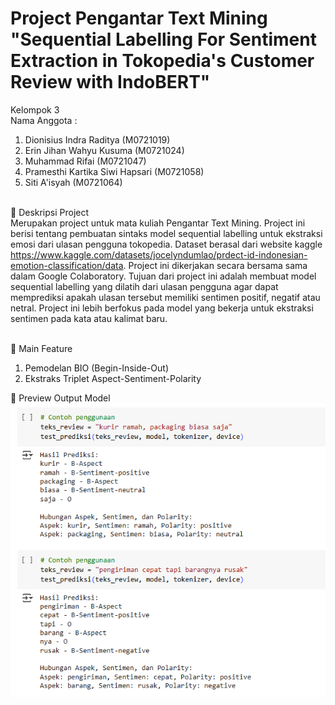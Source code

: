 # Project Pengantar Text Mining "Sequential Labelling For Sentiment Extraction in Tokopedia's Customer Review with IndoBERT" <br>

Kelompok 3 <br>
Nama Anggota : <br>
1. Dionisius Indra Raditya (M0721019) <br>
2. Erin Jihan Wahyu Kusuma (M0721024) <br>
3. Muhammad Rifai (M0721047) <br>
4. Pramesthi Kartika Siwi Hapsari (M0721058) <br>
5. Siti A'isyah (M0721064) <br><br>

📌 Deskripsi Project <br>
Merupakan project untuk mata kuliah Pengantar Text Mining. Project ini berisi tentang pembuatan sintaks model sequential labelling untuk ekstraksi emosi dari ulasan pengguna tokopedia. Dataset berasal dari website kaggle https://www.kaggle.com/datasets/jocelyndumlao/prdect-id-indonesian-emotion-classification/data. Project ini dikerjakan secara bersama sama dalam Google Colaboratory. Tujuan dari project ini adalah membuat model sequential labelling yang dilatih dari ulasan pengguna agar dapat memprediksi apakah ulasan tersebut memiliki sentimen positif, negatif atau netral. Project ini lebih berfokus pada model yang bekerja untuk ekstraksi sentimen pada kata atau kalimat baru. <br><br>

📌 Main Feature <br>
1. Pemodelan BIO (Begin-Inside-Out) <br>
2. Ekstraks Triplet Aspect-Sentiment-Polarity <br>

📌 Preview Output Model <br>
![Dashboard Preview](Preview/model_overview.png)

